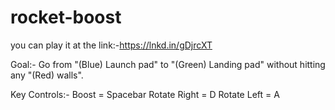 # rocket-boost

you can play it at the link:-https://lnkd.in/gDjrcXT

Goal:- Go from "(Blue) Launch pad" to "(Green) Landing pad" without hitting any "(Red) walls".

Key Controls:-
Boost = Spacebar
Rotate Right = D
Rotate Left = A
